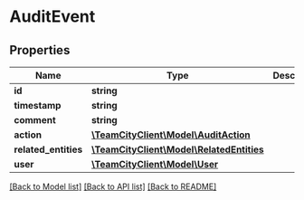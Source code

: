 # AuditEvent

## Properties
Name | Type | Description | Notes
------------ | ------------- | ------------- | -------------
**id** | **string** |  | [optional] 
**timestamp** | **string** |  | [optional] 
**comment** | **string** |  | [optional] 
**action** | [**\TeamCityClient\Model\AuditAction**](AuditAction.md) |  | [optional] 
**related_entities** | [**\TeamCityClient\Model\RelatedEntities**](RelatedEntities.md) |  | [optional] 
**user** | [**\TeamCityClient\Model\User**](User.md) |  | [optional] 

[[Back to Model list]](../README.md#documentation-for-models) [[Back to API list]](../README.md#documentation-for-api-endpoints) [[Back to README]](../README.md)


